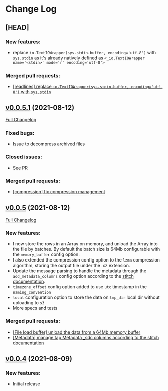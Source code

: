 # Change Log

## [HEAD]

### New features:
- replace `io.TextIOWrapper(sys.stdin.buffer, encoding='utf-8')` with `sys.stdin` as it's already natively defined as `<_io.TextIOWrapper name='<stdin>' mode='r' encoding='utf-8'>`

### Merged pull requests:
- [[readlines] replace `io.TextIOWrapper(sys.stdin.buffer, encoding='utf-8')` with `sys.stdin`](https://github.com/ome9ax/target-s3-jsonl/pull/13)

## [v0.0.5.1](https://github.com/ome9ax/target-s3-jsonl/tree/v0.0.5.1) (2021-08-12)
[Full Changelog](https://github.com/ome9ax/target-s3-jsonl/tree/v0.0.5...v0.0.5.1)

### Fixed bugs:
- Issue to decompress archived files

### Closed issues:
- See PR

### Merged pull requests:
- [[compression] fix compression management](https://github.com/ome9ax/target-s3-jsonl/pull/12)

## [v0.0.5](https://github.com/ome9ax/target-s3-jsonl/tree/v0.0.5) (2021-08-12)
[Full Changelog](https://github.com/ome9ax/target-s3-jsonl/tree/v0.0.4...v0.0.5)

### New features:
- I now store the rows in an Array on memory, and unload the Array into the file by batches. By default the batch size is 64Mb configurable with the `memory_buffer` config option.
- I also extended the compression config option to the `lzma` compression algorithm, storing the output file under the .xz extension.
- Update the message parsing to handle the metadata through the `add_metadata_columns` config option according to the [stitch documentation](https://www.stitchdata.com/docs/data-structure/integration-schemas#sdc-columns).
- `timezone_offset` config option added to use `utc` timestamp in the `naming_convention`
- `local` configuration option to store the data on `tmp_dir` local dir without uploading to `s3`
- More specs and tests

### Merged pull requests:
- [[File load buffer] unload the data from a 64Mb memory buffer](https://github.com/ome9ax/target-s3-jsonl/pull/8)
- [[Metadata] manage tap Metadata _sdc columns according to the stitch documentation](https://github.com/ome9ax/target-s3-jsonl/pull/9)

## [v0.0.4](https://github.com/ome9ax/target-s3-jsonl/tree/v0.0.4) (2021-08-09)

### New features:
- Initial release
